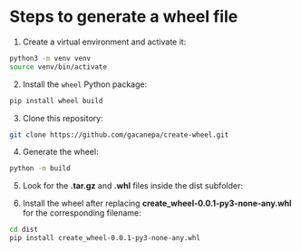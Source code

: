 # Steps to generate a wheel file

1. Create a virtual environment and activate it:

```bash
python3 -m venv venv
source venv/bin/activate
```

2. Install the `wheel` Python package:

```bash
pip install wheel build
```

3. Clone this repository:

```bash
git clone https://github.com/gacanepa/create-wheel.git
```

4. Generate the wheel:

```bash
python -m build
```

5. Look for the **.tar.gz** and **.whl** files inside the dist subfolder:



6. Install the wheel after replacing **create_wheel-0.0.1-py3-none-any.whl** for the corresponding filename:

```bash
cd dist
pip install create_wheel-0.0.1-py3-none-any.whl 
```